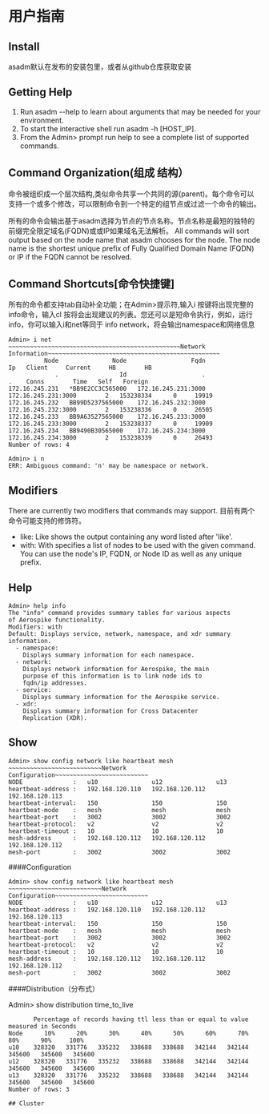 # 用户指南

## Install
asadm默认在发布的安装包里，或者从github仓库获取安装

## Getting Help

1. Run asadm --help to learn about arguments that may be needed for your environment.
2. To start the interactive shell run asadm -h [HOST_IP].
3. From the Admin> prompt run help to see a complete list of supported commands.

## Command Organization(组成 结构）

命令被组织成一个层次结构,类似命令共享一个共同的源(parent)。每个命令可以支持一个或多个修改，可以限制命令到一个特定的组节点或过滤一个命令的输出。

所有的命令会输出基于asadm选择为节点的节点名称。节点名称是最短的独特的前缀完全限定域名(FQDN)或或IP如果域名无法解析。
All commands will sort output based on the node name that asadm chooses for the node. The node name is the shortest unique prefix of Fully Qualified Domain Name (FQDN) or IP if the FQDN cannot be resolved.

## Command Shortcuts[命令快捷键]


所有的命令都支持tab自动补全功能；在Admin>提示符,输入i 按<tab>键将出现完整的info命令，输入cl 按<tab>将会出现建议的列表。您还可以是短命令执行，例如，运行info，你可以输入i和net等同于 info network，将会输出namespace和网络信息

```
Admin> i net
~~~~~~~~~~~~~~~~~~~~~~~~~~~~~~~~~~~~~~~~~~~~~~~~Network Information~~~~~~~~~~~~~~~~~~~~~~~~~~~~~~~~~~~~~~~~~~~~~~~~
          Node               Node                  Fqdn                    Ip   Client     Current     HB        HB   
             .                 Id                     .                     .    Conns        Time   Self   Foreign   
172.16.245.231   *BB9E2CC3C565000   172.16.245.231:3000   172.16.245.231:3000        2   153238334      0     19919   
172.16.245.232   BB99D5237565000    172.16.245.232:3000   172.16.245.232:3000        2   153238336      0     26505   
172.16.245.233   BB9A63527565000    172.16.245.233:3000   172.16.245.233:3000        2   153238337      0     19909   
172.16.245.234   BB9490B30565000    172.16.245.234:3000   172.16.245.234:3000        2   153238339      0     26493   
Number of rows: 4

Admin> i n
ERR: Ambiguous command: 'n' may be namespace or network.
```
## Modifiers
There are currently two modifiers that commands may support.
目前有两个命令可能支持的修饰符。

* like: Like shows the output containing any word listed after 'like'.
* with: With specifies a list of nodes to be used with the given command.
  You can use the node's IP, FQDN, or Node ID as well as any unique prefix.

## Help

```
Admin> help info
The "info" command provides summary tables for various aspects
of Aerospike functionality.
Modifiers: with
Default: Displays service, network, namespace, and xdr summary
information.
  - namespace:
    Displays summary information for each namespace.
  - network:
    Displays network information for Aerospike, the main
    purpose of this information is to link node ids to
    fqdn/ip addresses.
  - service:
    Displays summary information for the Aerospike service.
  - xdr:
    Displays summary information for Cross Datacenter
    Replication (XDR).
```


## Show

```
Admin> show config network like heartbeat mesh
~~~~~~~~~~~~~~~~~~~~~~~~~~Network Configuration~~~~~~~~~~~~~~~~~~~~~~~~~~
NODE              :   u10               u12               u13
heartbeat-address :   192.168.120.110   192.168.120.112   192.168.120.113
heartbeat-interval:   150               150               150
heartbeat-mode    :   mesh              mesh              mesh
heartbeat-port    :   3002              3002              3002
heartbeat-protocol:   v2                v2                v2
heartbeat-timeout :   10                10                10
mesh-address      :   192.168.120.112   192.168.120.112   192.168.120.112
mesh-port         :   3002              3002              3002
```
####Configuration

```
Admin> show config network like heartbeat mesh
~~~~~~~~~~~~~~~~~~~~~~~~~~Network Configuration~~~~~~~~~~~~~~~~~~~~~~~~~~
NODE              :   u10               u12               u13
heartbeat-address :   192.168.120.110   192.168.120.112   192.168.120.113
heartbeat-interval:   150               150               150
heartbeat-mode    :   mesh              mesh              mesh
heartbeat-port    :   3002              3002              3002
heartbeat-protocol:   v2                v2                v2
heartbeat-timeout :   10                10                10
mesh-address      :   192.168.120.112   192.168.120.112   192.168.120.112
mesh-port         :   3002              3002              3002
```


####Distribution（分布式）

Admin> show distribution time_to_live 
~~~~~~~~~~~~~~~~~~~~~~~~~phobos_sindex - TTL Distribution in Seconds~~~~~~~~~~~~~~~~~~~~~~~~~~
       Percentage of records having ttl less than or equal to value measured in Seconds
Node      10%      20%      30%      40%      50%      60%      70%      80%      90%     100%
u10    328320   331776   335232   338688   338688   342144   342144   345600   345600   345600
u12    328320   331776   335232   338688   338688   342144   342144   345600   345600   345600
u13    328320   331776   335232   338688   338688   342144   342144   345600   345600   345600
Number of rows: 3

## Cluster